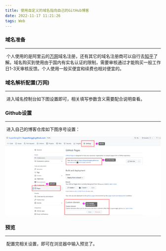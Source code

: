 ```yaml
---
title: 使用自定义的域名指向自己的GitHub博客
date: 2022-11-17 11:21:26
tags: Web
---
```


### 域名准备

------

​	个人使用的是阿里云的[万网](https://wanwang.aliyun.com/?spm=5176.19720258.J_2686872250.5.61bd76f44C2cpq&scm=20140722.M_5933523.P_197.MO_401-ID_5933523-MID_5933523-CID_715-ST_3903-V_1)域名注册，还有其它的域名注册商可以自行去[知乎](https://www.zhihu.com/)了解。域名购买到使用由于国内有实名认证的限制，需要审核通过才能购买一般工作日1-3天审核反馈。个人使用一般买便宜和续费也相对便宜的。



### 域名解析配置(万网)

------

​	进入域名控制台如下图设置即可，相关填写参数含义需要配合说明查看。





### Github设置

------

​	进入自己的博客仓库如下图序号设置：

![image-20221119000508323](使用自定义的域名指向自己的GitHub博客/image-20221119000508323.png)



### 预览

------

​	配置完相关设置，即可在浏览器中输入预览了。

